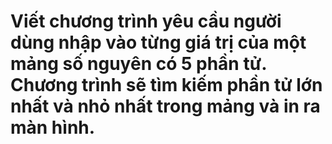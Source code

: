# Viết chương trình yêu cầu người dùng nhập vào từng giá trị của một mảng số nguyên có 5 phần tử. Chương trình sẽ tìm kiếm phần tử lớn nhất và nhỏ nhất trong mảng và in ra màn hình.